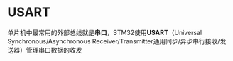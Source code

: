 # USART

单片机中最常用的外部总线就是**串口**，STM32使用**USART**（Universal Synchronous/Asynchronous Receiver/Transmitter通用同步/异步串行接收/发送器）管理串口数据的收发